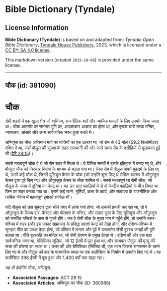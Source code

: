 # Bible Dictionary (Tyndale)

## License Information

**Bible Dictionary (Tyndale)** is based on and adapted from: _Tyndale Open Bible Dictionary_, [Tyndale House Publishers](https://tyndaleopenresources.com/), 2023, which is licensed under a [CC BY-SA 4.0 license](https://creativecommons.org/licenses/by-sa/4.0/legalcode.en).

This markdown version (created `2025-10-06`) is provided under the same license.



--------------------------------

## चौक (id: 381090)

चौक
===

रोमी शहरों में एक खुला क्षेत्र जो वाणिज्य, राजनीतिक बातें और न्यायिक मामलों के लिए उपयोग किया जाता था। चौक आमतौर पर समतल भूमि पर, आयताकार आकार का होता था, और इसके चारों तरफ मन्दिर, न्यायालय, ओसारे और अन्य सार्वजनिक भवन हुआ करते थे।

अप्पियुस का चौक अप्पियान मार्ग पर यात्रियों का एक ठहराव था, जो रोम से 43 मील (69\.2 किलोमीटर) दक्षिण में था, जहाँ पौलुस की सुरक्षा के तहत राजधानी की ओर जाते समय रोम के मसीहियों से मुलाकात हुई थी ([प्रेरि 28:15](https://ref.ly/Acts28:15))।

सबसे महत्वपूर्ण चौक वे थे जो रोम शहर में स्थित थे। ये विभिन्न समयों में इसके इतिहास में बनाए गए थे, और मौजूदा चौक को निरन्तर निर्माण के माध्यम से बदला गया था। जिस रोम में पौलुस अपने मुक़द्दमे के लिए गए थे, उसमें कई चौक थे, जिनमें यूलियुस कैसर के चौक (जो उन्होंने शुरू किए थे लेकिन वास्तव में औगुस्तुस कैसर द्वारा पूरे किए गए) और औगुस्तुस कैसर के चौक शामिल थे। सबसे महत्वपूर्ण था रोमी चौक, जो पौलुस के समय में दुनिया का केन्द्र था। यह उन सात पहाड़ियों में से दो केन्द्रीय पहाड़ियों के बीच स्थित था जिन पर शहर बनाया गया था। इसमें कई खम्भे, मूर्तियाँ, कला के कार्य, और साम्राज्य के राजनीतिक और धार्मिक जीवन में महत्वपूर्ण इमारतें शामिल थीं।

यदि पौलुस को उस सूबेदार द्वारा सीधे नगर में लाया गया होगा, जो उसकी प्रभारी कर रहा था, तो वे औगुस्तुस के विजय द्वार, कैस्टर और पोलक्स के मन्दिर, और सम्राट पूजा के लिए यूलियुस और औगुस्तुस को समर्पित मन्दिरों के पास से गुजरे होंगे। जब वे रोमी चौक के मुख्य भाग में पहुँचे होंगे, तो उन्होंने उत्तर\-पश्चिम में शहर (और इस प्रकार साम्राज्य) के प्रसिद्ध आदर्श केन्द्र को देखा होगा, और दक्षिण\-पश्चिम में सुनहरा मील का पत्थर देखा होगा, जो पश्चिम में लन्दन और पूर्व में यरूशलेम जैसी दूरस्थ जगहों की दूरी बताता था। पीछे बृहस्पति का मन्दिर था, जो रोमी देवगण के प्रमुख देवता थे। दक्षिण की ओर एक बड़ा सार्वजनिक भवन था, बेसिलिका जूलिया, जो 12 ईस्वी में पूरा हुआ था, और सम्भवतः पौलुस की मृत्यु की सजा की घोषणा का स्थल था। उत्तर की ओर बेसिलिका एमिलिया थी, एक भवन जिससे संगमरमर के खम्भे लिए गए थे और पौलुस की कब्र के पारम्परिक स्थल पर एक कलीसिया के निर्माण में उपयोग किए गए थे। वह कलीसिया 398 ईस्वी में पूरा हुआ और 1,400 वर्षों तक खड़ा रहा।

*यह भी देखें* कि चौक, अप्पियुस.

* **Associated Passages:** ACT 28:15
* **Associated Articles:** अप्पियुस का चौक (ID: 380988)

